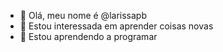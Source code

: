 - 👋 Olá, meu nome é @larissapb
- 👀 Estou interessada em aprender coisas novas
- 🌱 Estou aprendendo a programar 


